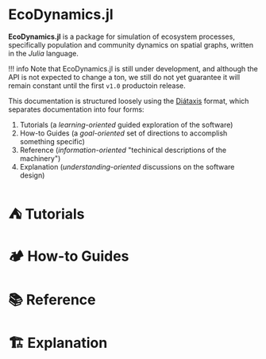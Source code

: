 # EcoDynamics.jl

**EcoDynamics.jl** is a package for simulation of ecosystem processes,
specifically population and community dynamics on spatial graphs, written in the
_Julia_ language. 

!!! info
    Note that EcoDynamics.jl is still under development, and although the API is
    not expected to change a ton, we still do not yet guarantee it will remain
    constant until the first `v1.0` productoin release. 


This documentation is structured loosely using the
[Diátaxis](https://diataxis.fr/) format, which separates documentation into four
forms:

1. Tutorials (a _learning-oriented_ guided exploration of the software)
2. How-to Guides (a _goal-oriented_ set of directions to accomplish something specific)
3. Reference (_information-oriented_ "techinical descriptions of the machinery")
4. Explanation (_understanding-oriented_ discussions on the software design)


# ⛺️ Tutorials

# 🏕 How-to Guides

# 📚 Reference

# 🏗 Explanation
